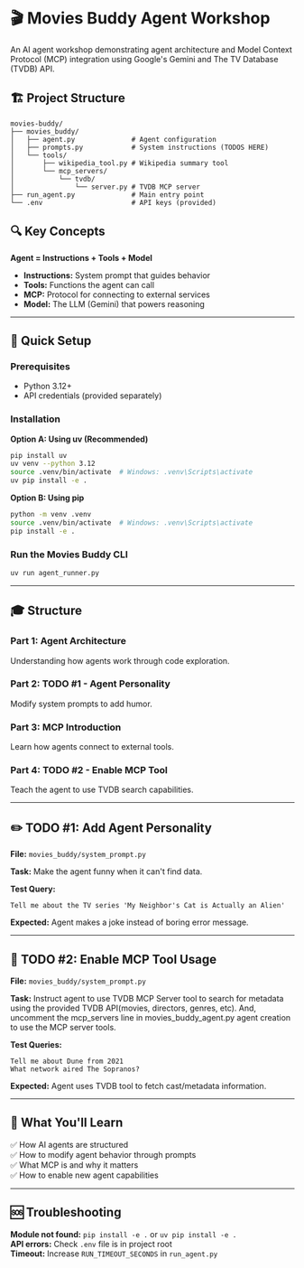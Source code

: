 # 🎬 Movies Buddy Agent Workshop

An AI agent workshop demonstrating agent architecture and Model Context Protocol (MCP) integration using Google's Gemini and The TV Database (TVDB) API.

## 🏗️ Project Structure

```
movies-buddy/
├── movies_buddy/
│   ├── agent.py              # Agent configuration
│   ├── prompts.py            # System instructions (TODOS HERE)
│   └── tools/
│       ├── wikipedia_tool.py # Wikipedia summary tool
│       └── mcp_servers/
│           └── tvdb/
│               └── server.py # TVDB MCP server
├── run_agent.py              # Main entry point
└── .env                      # API keys (provided)
```

## 🔍 Key Concepts

**Agent = Instructions + Tools + Model**

- **Instructions:** System prompt that guides behavior
- **Tools:** Functions the agent can call
- **MCP:** Protocol for connecting to external services
- **Model:** The LLM (Gemini) that powers reasoning

---

## 🚀 Quick Setup

### Prerequisites
- Python 3.12+
- API credentials (provided separately)

### Installation

**Option A: Using uv (Recommended)**
```bash
pip install uv
uv venv --python 3.12
source .venv/bin/activate  # Windows: .venv\Scripts\activate
uv pip install -e .
```

**Option B: Using pip**
```bash
python -m venv .venv
source .venv/bin/activate  # Windows: .venv\Scripts\activate
pip install -e .
```

### Run the Movies Buddy CLI
```bash
uv run agent_runner.py
```

---

## 🎓 Structure

### Part 1: Agent Architecture 
Understanding how agents work through code exploration.

### Part 2: TODO #1 - Agent Personality 
Modify system prompts to add humor.

### Part 3: MCP Introduction
Learn how agents connect to external tools.

### Part 4: TODO #2 - Enable MCP Tool 
Teach the agent to use TVDB search capabilities.

---

## ✏️ TODO #1: Add Agent Personality

**File:** `movies_buddy/system_prompt.py`

**Task:** Make the agent funny when it can't find data.

**Test Query:**
```
Tell me about the TV series 'My Neighbor's Cat is Actually an Alien'
```

**Expected:** Agent makes a joke instead of boring error message.

---

## 🔧 TODO #2: Enable MCP Tool Usage

**File:** `movies_buddy/system_prompt.py`

**Task:** 
Instruct agent to use TVDB MCP Server tool to search for metadata using the provided TVDB API(movies, directors, genres, etc). And, uncomment the mcp_servers line in movies_buddy_agent.py agent creation to use the MCP server tools. 

**Test Queries:**
```
Tell me about Dune from 2021
What network aired The Sopranos?
```

**Expected:** Agent uses TVDB tool to fetch cast/metadata information.

---

## 🎉 What You'll Learn

✅ How AI agents are structured  
✅ How to modify agent behavior through prompts  
✅ What MCP is and why it matters  
✅ How to enable new agent capabilities  

---

## 🆘 Troubleshooting

**Module not found:** `pip install -e .` or `uv pip install -e .`  
**API errors:** Check `.env` file is in project root  
**Timeout:** Increase `RUN_TIMEOUT_SECONDS` in `run_agent.py`
